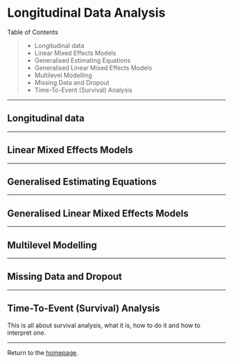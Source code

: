# Longitudinal Data Analysis

Table of Contents
>   - Longitudinal data
>   - Linear Mixed Effects Models
>   - Generalised Estimating Equations
>   - Generalised Linear Mixed Effects Models
>   - Multilevel Modelling
>   - Missing Data and Dropout
>   - Time-To-Event (Survival) Analysis

---
## Longitudinal data
---
## Linear Mixed Effects Models
---
## Generalised Estimating Equations
---
## Generalised Linear Mixed Effects Models
---
## Multilevel Modelling
---
## Missing Data and Dropout
---
## Time-To-Event (Survival) Analysis
This is all about survival analysis, what it is, how to do it and how to interpret one. 

---
Return to the [homepage](../../../index.md).